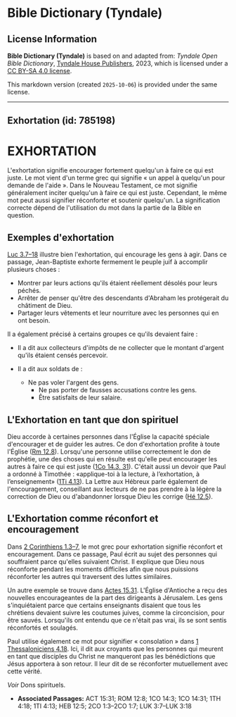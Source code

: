 # Bible Dictionary (Tyndale)

## License Information

**Bible Dictionary (Tyndale)** is based on and adapted from: _Tyndale Open Bible Dictionary_, [Tyndale House Publishers](https://tyndaleopenresources.com/), 2023, which is licensed under a [CC BY-SA 4.0 license](https://creativecommons.org/licenses/by-sa/4.0/legalcode.en).

This markdown version (created `2025-10-06`) is provided under the same license.



--------------------------------

## Exhortation (id: 785198)

EXHORTATION
===========

L'exhortation signifie encourager fortement quelqu'un à faire ce qui est juste. Le mot vient d'un terme grec qui signifie « un appel à quelqu'un pour demande de l'aide ». Dans le Nouveau Testament, ce mot signifie généralement inciter quelqu'un à faire ce qui est juste. Cependant, le même mot peut aussi signifier réconforter et soutenir quelqu'un. La signification correcte dépend de l'utilisation du mot dans la partie de la Bible en question.

Exemples d'exhortation
----------------------

[Luc 3\.7–18](https://ref.ly/Luke3:7-Luke3:18) illustre bien l'exhortation, qui encourage les gens à agir. Dans ce passage, Jean\-Baptiste exhorte fermement le peuple juif à accomplir plusieurs choses :

* Montrer par leurs actions qu'ils étaient réellement désolés pour leurs péchés.
* Arrêter de penser qu'être des descendants d'Abraham les protégerait du châtiment de Dieu.
* Partager leurs vêtements et leur nourriture avec les personnes qui en ont besoin.

Il a également précisé à certains groupes ce qu'ils devaient faire :

* Il a dit aux collecteurs d'impôts de ne collecter que le montant d'argent qu'ils étaient censés percevoir.
* Il a dit aux soldats de :

    + Ne pas voler l'argent des gens.
        + Ne pas porter de fausses accusations contre les gens.
        + Être satisfaits de leur salaire.

L'Exhortation en tant que don spirituel
---------------------------------------

Dieu accorde à certaines personnes dans l'Église la capacité spéciale d'encourager et de guider les autres. Ce don d'exhortation profite à toute l'Église ([Rm 12\.8](https://ref.ly/Rom12:8)). Lorsqu'une personne utilise correctement le don de prophétie, une des choses qui en résulte est qu'elle peut encourager les autres à faire ce qui est juste ([1Co 14\.3, 31](https://ref.ly/1Cor14:3)). C'était aussi un devoir que Paul a ordonné à Timothée : «applique\-toi à la lecture, à l’exhortation, à l’enseignement» ([1Ti 4\.13](https://ref.ly/1Tim4:13)). La Lettre aux Hébreux parle également de l'encouragement, conseillant aux lecteurs de ne pas prendre à la légère la correction de Dieu ou d'abandonner lorsque Dieu les corrige ([Hé 12\.5](https://ref.ly/Heb12:5)).

L'Exhortation comme réconfort et encouragement
----------------------------------------------

Dans [2 Corinthiens 1\.3–7](https://ref.ly/2Cor1:3-2Cor1:7), le mot grec pour exhortation signifie réconfort et encouragement. Dans ce passage, Paul écrit au sujet des personnes qui souffraient parce qu'elles suivaient Christ. Il explique que Dieu nous réconforte pendant les moments difficiles afin que nous puissions réconforter les autres qui traversent des luttes similaires.

Un autre exemple se trouve dans [Actes 15\.31](https://ref.ly/Acts15:31). L'Église d'Antioche a reçu des nouvelles encourageantes de la part des dirigeants à Jérusalem. Les gens s'inquiétaient parce que certains enseignants disaient que tous les chrétiens devaient suivre les coutumes juives, comme la circoncision, pour être sauvés. Lorsqu'ils ont entendu que ce n'était pas vrai, ils se sont sentis réconfortés et soulagés.

Paul utilise également ce mot pour signifier « consolation » dans [1 Thessaloniciens 4\.18](https://ref.ly/1Thess4:18). Ici, il dit aux croyants que les personnes qui meurent en tant que disciples du Christ ne manqueront pas les bénédictions que Jésus apportera à son retour. Il leur dit de se réconforter mutuellement avec cette vérité.

*Voir* Dons spirituels.

* **Associated Passages:** ACT 15:31; ROM 12:8; 1CO 14:3; 1CO 14:31; 1TH 4:18; 1TI 4:13; HEB 12:5; 2CO 1:3–2CO 1:7; LUK 3:7–LUK 3:18

